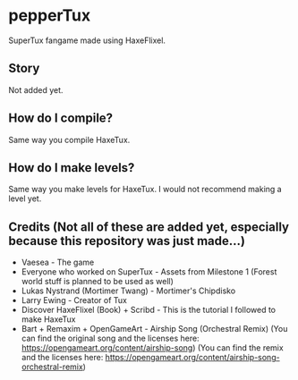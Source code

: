 # pepperTux
SuperTux fangame made using HaxeFlixel.

## Story
Not added yet.

## How do I compile?
Same way you compile HaxeTux.

## How do I make levels?
Same way you make levels for HaxeTux. I would not recommend making a level yet.

## Credits (Not all of these are added yet, especially because this repository was just made...)
* Vaesea - The game
* Everyone who worked on SuperTux - Assets from Milestone 1 (Forest world stuff is planned to be used as well)
* Lukas Nystrand (Mortimer Twang) - Mortimer's Chipdisko
* Larry Ewing - Creator of Tux
* Discover HaxeFlixel (Book) + Scribd - This is the tutorial I followed to make HaxeTux
* Bart + Remaxim + OpenGameArt - Airship Song (Orchestral Remix) (You can find the original song and the licenses here: https://opengameart.org/content/airship-song) (You can find the remix and the licenses here: https://opengameart.org/content/airship-song-orchestral-remix)
